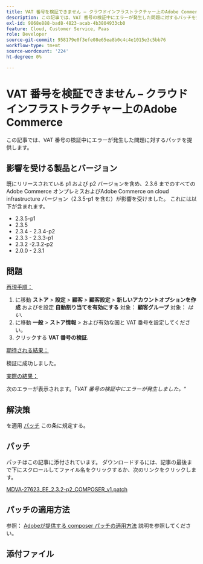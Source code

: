```yaml
---
title: VAT 番号を検証できません – クラウドインフラストラクチャー上のAdobe Commerce
description: この記事では、VAT 番号の検証中にエラーが発生した問題に対するパッチを提供します。
exl-id: 9868e888-bad8-4823-acab-4b3804933cb0
feature: Cloud, Customer Service, Paas
role: Developer
source-git-commit: 958179e0f3efe08e65ea8b0c4c4e1015e3c5bb76
workflow-type: tm+mt
source-wordcount: '224'
ht-degree: 0%

---
```


# VAT 番号を検証できません – クラウドインフラストラクチャー上のAdobe Commerce

この記事では、VAT 番号の検証中にエラーが発生した問題に対するパッチを提供します。

## 影響を受ける製品とバージョン

既にリリースされている p1 および p2 バージョンを含め、2.3.6 までのすべてのAdobe Commerce オンプレミスおよびAdobe Commerce on cloud infrastructure バージョン（2.3.5-p1 を含む）が影響を受けました。 これには以下が含まれます。

* 2.3.5-p1
* 2.3.5
* 2.3.4 - 2.3.4-p2
* 2.3.3 - 2.3.3-p1
* 2.3.2 -2.3.2-p2
* 2.0.0 - 2.3.1

## 問題

<u>再現手順：</u>

1. に移動 **ストア** > **設定** > **顧客** > **顧客設定** > **新しいアカウントオプションを作成** およびを設定 **自動割り当てを有効にする** 対象： **顧客グループ** 対象： *はい*.
1. に移動 **一般** > **ストア情報** > および有効な国と VAT 番号を設定してください。
1. クリックする **VAT 番号の検証**.

<u>期待される結果：</u>

検証に成功しました。

<u>実際の結果：</u>

次のエラーが表示されます。「*VAT 番号の検証中にエラーが発生しました。*“

## 解決策

を適用 [パッチ](assets/MDVA-27623_EE_2.3.2-p2_COMPOSER_v1.patch.zip) この条に規定する。

## パッチ

パッチはこの記事に添付されています。 ダウンロードするには、記事の最後まで下にスクロールしてファイル名をクリックするか、次のリンクをクリックします。

[MDVA-27623\_EE\_2.3.2-p2\_COMPOSER\_v1.patch](assets/MDVA-27623_EE_2.3.2-p2_COMPOSER_v1.patch.zip)

## パッチの適用方法

参照： [Adobeが提供する composer パッチの適用方法](/help/how-to/general/how-to-apply-a-composer-patch-provided-by-magento.md) 説明を参照してください。

## 添付ファイル

